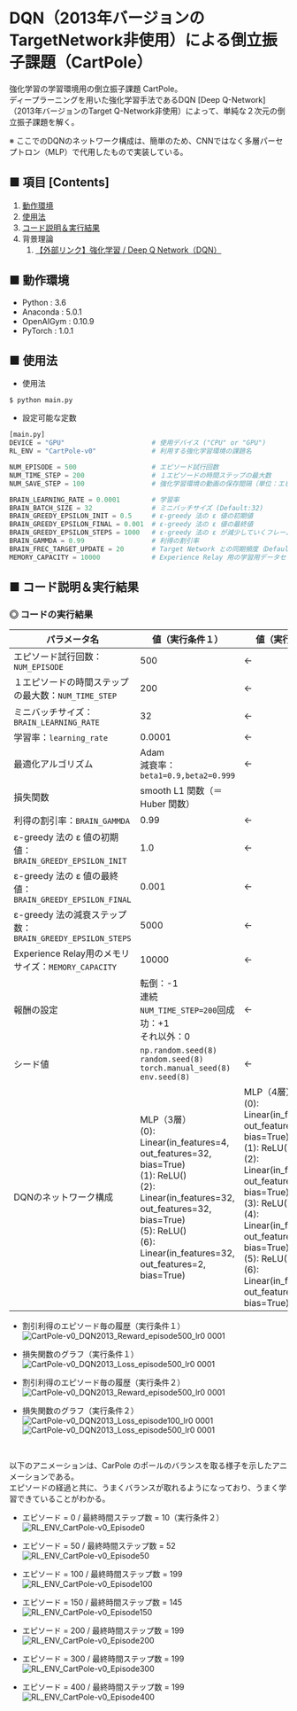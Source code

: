 # DQN（2013年バージョンのTargetNetwork非使用）による倒立振子課題（CartPole）
強化学習の学習環境用の倒立振子課題 CartPole。<br>
ディープラーニングを用いた強化学習手法であるDQN [Deep Q-Network] （2013年バージョンのTarget Q-Network非使用）によって、単純な２次元の倒立振子課題を解く。<br>

※ ここでのDQNのネットワーク構成は、簡単のため、CNNではなく多層パーセプトロン（MLP）で代用したもので実装している。

## ■ 項目 [Contents]
1. [動作環境](#動作環境)
1. [使用法](#使用法)
1. [コード説明＆実行結果](#コード説明＆実行結果)
1. 背景理論
    1. [【外部リンク】強化学習 / Deep Q Network（DQN）](http://yagami12.hatenablog.com/entry/2019/02/22/210608#DeepQNetwork)


## ■ 動作環境

- Python : 3.6
- Anaconda : 5.0.1
- OpenAIGym : 0.10.9
- PyTorch : 1.0.1

## ■ 使用法

- 使用法
```
$ python main.py
```

- 設定可能な定数
```python
[main.py]
DEVICE = "GPU"                      # 使用デバイス ("CPU" or "GPU")
RL_ENV = "CartPole-v0"              # 利用する強化学習環境の課題名

NUM_EPISODE = 500                   # エピソード試行回数
NUM_TIME_STEP = 200                 # １エピソードの時間ステップの最大数
NUM_SAVE_STEP = 100                 # 強化学習環境の動画の保存間隔（単位：エピソード数）

BRAIN_LEARNING_RATE = 0.0001        # 学習率
BRAIN_BATCH_SIZE = 32               # ミニバッチサイズ (Default:32)
BRAIN_GREEDY_EPSILON_INIT = 0.5     # ε-greedy 法の ε 値の初期値
BRAIN_GREEDY_EPSILON_FINAL = 0.001  # ε-greedy 法の ε 値の最終値
BRAIN_GREEDY_EPSILON_STEPS = 1000   # ε-greedy 法の ε が減少していくフレーム数
BRAIN_GAMMDA = 0.99                 # 利得の割引率
BRAIN_FREC_TARGET_UPDATE = 20       # Target Network との同期頻度（Default:10_000） 
MEMORY_CAPACITY = 10000             # Experience Relay 用の学習用データセットのメモリの最大の長さ
```

<a id="コード説明＆実行結果"></a>

## ■ コード説明＆実行結果

### ◎ コードの実行結果

|パラメータ名|値（実行条件１）|値（実行条件２）|
|---|---|---|
|エピソード試行回数：`NUM_EPISODE`|500|←|
|１エピソードの時間ステップの最大数：`NUM_TIME_STEP`|200|←|
|ミニバッチサイズ：`BRAIN_LEARNING_RATE`|32|←|
|学習率：`learning_rate`|0.0001|←|
|最適化アルゴリズム|Adam<br>減衰率：`beta1=0.9,beta2=0.999`|←|
|損失関数|smooth L1 関数（＝Huber 関数）|
|利得の割引率：`BRAIN_GAMMDA`|0.99|←|
|ε-greedy 法の ε 値の初期値：`BRAIN_GREEDY_EPSILON_INIT`|1.0|←|
|ε-greedy 法の ε 値の最終値：`BRAIN_GREEDY_EPSILON_FINAL`|0.001|←|
|ε-greedy 法の減衰ステップ数：`BRAIN_GREEDY_EPSILON_STEPS`|5000|←|
|Experience Relay用のメモリサイズ：`MEMORY_CAPACITY`|10000|←|
|報酬の設定|転倒：-1<br>連続 `NUM_TIME_STEP=200`回成功：+1<br>それ以外：0|←|
|シード値|`np.random.seed(8)`<br>`random.seed(8)`<br>`torch.manual_seed(8)`<br>`env.seed(8)`|←|
|DQNのネットワーク構成|MLP（3層）<br>(0): Linear(in_features=4, out_features=32, bias=True)<br>(1): ReLU()<br>(2): Linear(in_features=32, out_features=32, bias=True)<br>(5): ReLU()<br>(6): Linear(in_features=32, out_features=2, bias=True)|MLP（4層）<br>(0): Linear(in_features=4, out_features=32, bias=True)<br>(1): ReLU()<br>(2): Linear(in_features=32, out_features=32, bias=True)<br>(3): ReLU()<br>(4): Linear(in_features=32, out_features=32, bias=True)<br>(5): ReLU()<br>(6): Linear(in_features=32, out_features=2, bias=True)|

<!--
転倒：-1<br>連続 `NUM_TIME_STEP`回成功：+`NUM_TIME_STEP=200`<br>それ以外：+1|
-->

- 割引利得のエピソード毎の履歴（実行条件１）<br>
![CartPole-v0_DQN2013_Reward_episode500_lr0 0001](https://user-images.githubusercontent.com/25688193/54998197-e0a32d80-5010-11e9-890a-61542dfc6fb6.png)<br>

- 損失関数のグラフ（実行条件１）<br>
![CartPole-v0_DQN2013_Loss_episode500_lr0 0001](https://user-images.githubusercontent.com/25688193/54998194-e0a32d80-5010-11e9-9dcd-15e0ab566bb6.png)<br>

<!--
> 途中で損失関数の値が発散しており、その後０付近の収束しておらず、うまく学習できていないことがわかる。<br>
-->

- 割引利得のエピソード毎の履歴（実行条件２）<br>
![CartPole-v0_DQN2013_Reward_episode500_lr0 0001](https://user-images.githubusercontent.com/25688193/54996397-84d6a580-500c-11e9-9b2b-4e0116d9eab1.png)<br>

- 損失関数のグラフ（実行条件２）<br>
![CartPole-v0_DQN2013_Loss_episode100_lr0 0001](https://user-images.githubusercontent.com/25688193/54996753-7b9a0880-500d-11e9-8efc-9c0bb6fb3231.png)<br>
![CartPole-v0_DQN2013_Loss_episode500_lr0 0001](https://user-images.githubusercontent.com/25688193/54996396-84d6a580-500c-11e9-82b8-86af38a9ac1e.png)<br>

<!--
> エピソードが経過するにつれて、損失関数の値が０付近の値に向かって収束しており、うまく学習できていることがわかる。<br>
> また、実行条件１より、学習が安定化していることがわかる。（実行条件１のMLPより、層数が多いため？）<br>
-->

<br>

以下のアニメーションは、CarPole のポールのバランスを取る様子を示したアニメーションである。<br>
エピソードの経過と共に、うまくバランスが取れるようになっており、うまく学習できていることがわかる。<br>
<!--
※ ポールを左右に振りながらバランスを取るときの振り幅が、Q学習や Sarsa では大きかったのに対して、この DQN では小さい傾向がある？<br>
-->

- エピソード = 0 / 最終時間ステップ数 = 10（実行条件２）<br>
![RL_ENV_CartPole-v0_Episode0](https://user-images.githubusercontent.com/25688193/54994129-d54b0480-5006-11e9-95fd-ab1e86aa23e0.gif)<br>

- エピソード = 50 / 最終時間ステップ数 = 52<br>
![RL_ENV_CartPole-v0_Episode50](https://user-images.githubusercontent.com/25688193/54994369-6de18480-5007-11e9-885a-8e20f264c3ba.gif)<br>

- エピソード = 100 / 最終時間ステップ数 = 199<br>
![RL_ENV_CartPole-v0_Episode100](https://user-images.githubusercontent.com/25688193/54994812-869e6a00-5008-11e9-86df-5be5b748d188.gif)<br>

- エピソード = 150 / 最終時間ステップ数 = 145<br>
![RL_ENV_CartPole-v0_Episode150](https://user-images.githubusercontent.com/25688193/54994813-869e6a00-5008-11e9-9e13-a6d97335686b.gif)<br>

- エピソード = 200 / 最終時間ステップ数 = 199<br>
![RL_ENV_CartPole-v0_Episode200](https://user-images.githubusercontent.com/25688193/54995672-a20a7480-500a-11e9-8001-e76f1c1a7cb9.gif)<br>

- エピソード = 300 / 最終時間ステップ数 = 199<br>
![RL_ENV_CartPole-v0_Episode300](https://user-images.githubusercontent.com/25688193/54995675-a3d43800-500a-11e9-88d9-89d98a9042b3.gif)<br>

- エピソード = 400 / 最終時間ステップ数 = 199<br>
![RL_ENV_CartPole-v0_Episode400](https://user-images.githubusercontent.com/25688193/54996099-bc911d80-500b-11e9-8d12-afdb28b56593.gif)<br>
